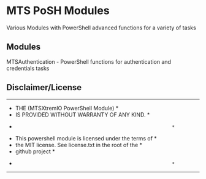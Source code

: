 MTS PoSH Modules
=============

Various Modules with PowerShell advanced functions for a variety of tasks

Modules
-------

MTSAuthentication - PowerShell functions for authentication and credentials tasks



Disclaimer/License
-----------

****************************************************************
* THE (MTSXtremIO PowerShell Module)                           *
* IS PROVIDED WITHOUT WARRANTY OF ANY KIND.                    *
*                                                              *
* This powershell module is licensed under the terms of        *
* the MIT license. See license.txt in the root of the          *
* github project                                               *
*                                                              *
**************************************************************** 
